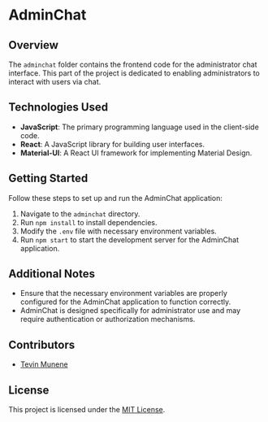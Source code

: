 # AdminChat

## Overview
The `adminchat` folder contains the frontend code for the administrator chat interface. This part of the project is dedicated to enabling administrators to interact with users via chat.


## Technologies Used
- **JavaScript**: The primary programming language used in the client-side code.
- **React**: A JavaScript library for building user interfaces.
- **Material-UI**: A React UI framework for implementing Material Design.

## Getting Started
Follow these steps to set up and run the AdminChat application:

1. Navigate to the `adminchat` directory.
2. Run `npm install` to install dependencies.
3. Modify the `.env` file with necessary environment variables.
4. Run `npm start` to start the development server for the AdminChat application.

## Additional Notes
- Ensure that the necessary environment variables are properly configured for the AdminChat application to function correctly.
- AdminChat is designed specifically for administrator use and may require authentication or authorization mechanisms.

## Contributors
- [Tevin Munene](https://github.com/ittstevin)

## License
This project is licensed under the [MIT License](../LICENSE).
